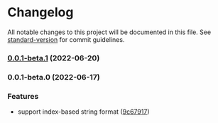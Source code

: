 # Changelog

All notable changes to this project will be documented in this file. See [standard-version](https://github.com/conventional-changelog/standard-version) for commit guidelines.

### [0.0.1-beta.1](https://github.com/drawmoon/smtfmt/compare/v0.0.1-beta.0...v0.0.1-beta.1) (2022-06-20)

### 0.0.1-beta.0 (2022-06-17)


### Features

* support index-based string format ([9c67917](https://github.com/drawmoon/smtfmt/commit/9c679170b556ed15c1f168915a92feb738f3f103))
